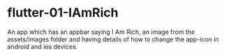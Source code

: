 # flutter-01-IAmRich
An app which has an appbar saying I Am Rich, an image from the assets/images folder and having details of how to change the app-icon in android and ios devices.
